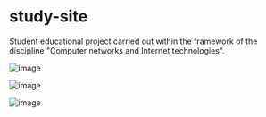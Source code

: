# study-site
Student educational project carried out within the framework of the discipline "Computer networks and Internet technologies".

![image](https://github.com/evoliatra/study-site/assets/96312954/88835cba-785f-4b54-a453-7f3cdecd1970)

![image](https://github.com/evoliatra/study-site/assets/96312954/099585c2-489e-4040-9c19-bc44199463b2)

![image](https://github.com/evoliatra/study-site/assets/96312954/5bde163d-d8dd-48cc-bad3-42318c4fb3a1)

